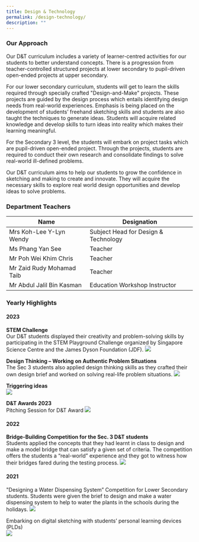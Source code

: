 ```yaml
---
title: Design & Technology
permalink: /design-technology/
description: ""
---
```

### Our Approach

Our D&amp;T curriculum includes a variety of learner-centred activities for our students to better understand concepts.  There is a progression from teacher-controlled structured projects at lower secondary to pupil-driven open-ended projects at upper secondary. 

For our lower secondary curriculum, students will get to learn the skills required through specially crafted "Design-and-Make" projects.  These projects are guided by the design process which entails identifying design needs from real-world experiences.  Emphasis is being placed on the development of students’ freehand sketching skills and students are also taught the techniques to generate ideas.  Students will acquire related knowledge and develop skills to turn ideas into reality which makes their learning meaningful.  

For the Secondary 3 level, the students will embark on project tasks which are pupil-driven open-ended project.  Through the projects, students are required to conduct their own research and consolidate findings to solve real-world ill-defined problems.

Our D&amp;T curriculum aims to help our students to grow the confidence in sketching and making to create and innovate.  They will acquire the necessary skills to explore real world design opportunities and develop ideas to solve problems.

### Department Teachers

|Name|Designation|
|---|---|
|Mrs Koh-Lee Y-Lyn Wendy|Subject Head for Design &amp; Technology|
|Ms Phang Yan See|Teacher|
|Mr Poh Wei Khim Chris|Teacher|
|Mr Zaid Rudy Mohamad Taib|Teacher|
|Mr Abdul Jalil Bin Kasman|Education Workshop Instructor|

### Yearly Highlights

#### 2023

**STEM Challenge**<br>
Our D&amp;T students displayed their creativity and problem-solving skills by participating in the STEM Playground Challenge organized by Singapore Science Centre and the James Dyson Foundation (JDF).
![](/images/Departments/D&amp;T/d&amp;t_2023_01.jpg)

**Design Thinking – Working on Authentic Problem Situations**<br>
The Sec 3 students also applied design thinking skills as they crafted their own design brief and worked on solving real-life problem situations.
![](/images/Departments/D&amp;T/d&amp;t_2023_02.jpg)

**Triggering ideas**<br>
![](/images/Departments/D&amp;T/d&amp;t_2023_03.jpg)

**D&amp;T Awards 2023**<br>
Pitching Session for D&amp;T Award
![](/images/Departments/D&amp;T/d&amp;t_2023_04.jpg)

#### 2022

**Bridge-Building Competition for the Sec. 3 D&amp;T students**<br>
Students applied the concepts that they had learnt in class to design and make a model bridge that can satisfy a given set of criteria. The competition offers the students a “real-world” experience and they got to witness how their bridges fared during the testing process.
![](/images/Departments/D&amp;T/DnT-01.jpg)


#### 2021

"Designing a Water Dispensing System” Competition for Lower Secondary students. Students were given the brief to design and make a water dispensing system to help to water the plants in the schools during the holidays.
![](/images/Departments/D&amp;T/DnT-02.jpg)

Embarking on digital sketching with students’ personal learning devices (PLDs)<br>
![](/images/Departments/D&amp;T/DnT-03.jpg)

